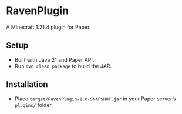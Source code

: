 # RavenPlugin
A Minecraft 1.21.4 plugin for Paper.

## Setup
- Built with Java 21 and Paper API.
- Run `mvn clean package` to build the JAR.

## Installation
- Place `target/RavenPlugin-1.0-SNAPSHOT.jar` in your Paper server’s `plugins/` folder.